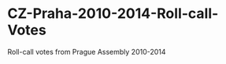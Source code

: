 CZ-Praha-2010-2014-Roll-call-Votes
==================================

Roll-call votes from Prague Assembly 2010-2014
